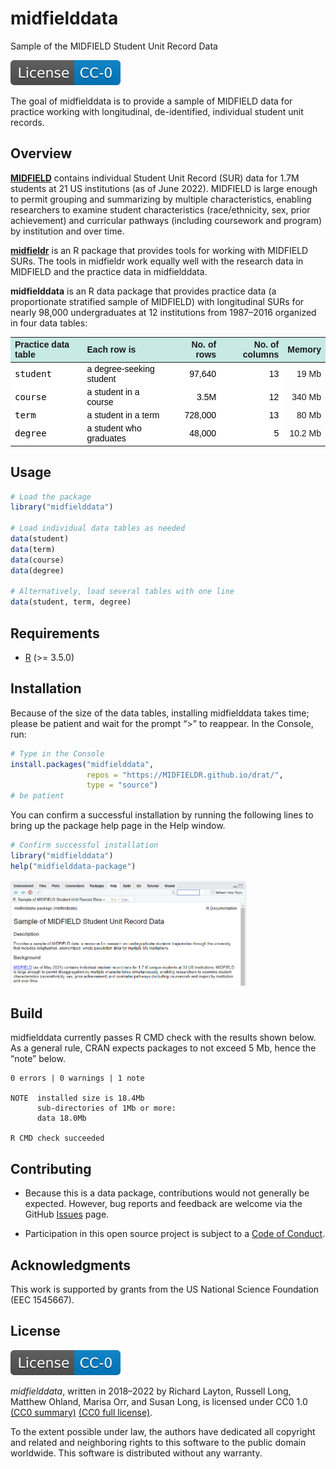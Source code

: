 
<!-- README.md is generated from README.Rmd. Please edit that file -->

# midfielddata

Sample of the MIDFIELD Student Unit Record Data

<!-- badges: start -->

[![License](man/figures/License-CC-0-blue.svg)](https://creativecommons.org/publicdomain/zero/1.0/)
<!-- badges: end -->

The goal of midfielddata is to provide a sample of MIDFIELD data for
practice working with longitudinal, de-identified, individual student
unit records.

## Overview

[**MIDFIELD**](https://midfield.online/) contains individual Student
Unit Record (SUR) data for 1.7M students at 21 US institutions (as of
June 2022). MIDFIELD is large enough to permit grouping and summarizing
by multiple characteristics, enabling researchers to examine student
characteristics (race/ethnicity, sex, prior achievement) and curricular
pathways (including coursework and program) by institution and over
time.

[**midfieldr**](https://midfieldr.github.io/midfieldr/) is an R package
that provides tools for working with MIDFIELD SURs. The tools in
midfieldr work equally well with the research data in MIDFIELD and the
practice data in midfielddata.

**midfielddata** is an R data package that provides practice data (a
proportionate stratified sample of MIDFIELD) with longitudinal SURs for
nearly 98,000 undergraduates at 12 institutions from 1987–2016 organized
in four data tables:

<table class=" lightable-paper" style="font-family: &quot;Arial Narrow&quot;, arial, helvetica, sans-serif; margin-left: auto; margin-right: auto;">
<thead>
<tr>
<th style="text-align:left;background-color: #c7eae5 !important;">
Practice data table
</th>
<th style="text-align:left;background-color: #c7eae5 !important;">
Each row is
</th>
<th style="text-align:right;background-color: #c7eae5 !important;">
No. of rows
</th>
<th style="text-align:right;background-color: #c7eae5 !important;">
No. of columns
</th>
<th style="text-align:right;background-color: #c7eae5 !important;">
Memory
</th>
</tr>
</thead>
<tbody>
<tr>
<td style="text-align:left;font-family: monospace;color: black !important;background-color: white !important;">
student
</td>
<td style="text-align:left;color: black !important;background-color: white !important;">
a degree-seeking student
</td>
<td style="text-align:right;color: black !important;background-color: white !important;">
97,640
</td>
<td style="text-align:right;color: black !important;background-color: white !important;">
13
</td>
<td style="text-align:right;">
19 Mb
</td>
</tr>
<tr>
<td style="text-align:left;font-family: monospace;color: black !important;background-color: white !important;">
course
</td>
<td style="text-align:left;color: black !important;background-color: white !important;">
a student in a course
</td>
<td style="text-align:right;color: black !important;background-color: white !important;">
3.5M
</td>
<td style="text-align:right;color: black !important;background-color: white !important;">
12
</td>
<td style="text-align:right;">
340 Mb
</td>
</tr>
<tr>
<td style="text-align:left;font-family: monospace;color: black !important;background-color: white !important;">
term
</td>
<td style="text-align:left;color: black !important;background-color: white !important;">
a student in a term
</td>
<td style="text-align:right;color: black !important;background-color: white !important;">
728,000
</td>
<td style="text-align:right;color: black !important;background-color: white !important;">
13
</td>
<td style="text-align:right;">
80 Mb
</td>
</tr>
<tr>
<td style="text-align:left;font-family: monospace;color: black !important;background-color: white !important;">
degree
</td>
<td style="text-align:left;color: black !important;background-color: white !important;">
a student who graduates
</td>
<td style="text-align:right;color: black !important;background-color: white !important;">
48,000
</td>
<td style="text-align:right;color: black !important;background-color: white !important;">
5
</td>
<td style="text-align:right;">
10.2 Mb
</td>
</tr>
</tbody>
</table>

## Usage

``` r
# Load the package
library("midfielddata")

# Load individual data tables as needed
data(student)
data(term)
data(course)
data(degree)

# Alternatively, load several tables with one line
data(student, term, degree)
```

## Requirements

-   [R](https://www.r-project.org/) (\>= 3.5.0)

## Installation

Because of the size of the data tables, installing midfielddata takes
time; please be patient and wait for the prompt “\>” to reappear. In the
Console, run:

``` r
# Type in the Console  
install.packages("midfielddata", 
                 repos = "https://MIDFIELDR.github.io/drat/", 
                 type = "source")
# be patient
```

You can confirm a successful installation by running the following lines
to bring up the package help page in the Help window.

``` r
# Confirm successful installation
library("midfielddata")
help("midfielddata-package")
```

<img src="man/figures/README-midfielddata-help-page-1.png" width="75%" />

## Build

midfielddata currently passes R CMD check with the results shown below.
As a general rule, CRAN expects packages to not exceed 5 Mb, hence the
“note” below.

    0 errors | 0 warnings | 1 note 

    NOTE  installed size is 18.4Mb
          sub-directories of 1Mb or more:
          data 18.0Mb

    R CMD check succeeded  

## Contributing

-   Because this is a data package, contributions would not generally be
    expected. However, bug reports and feedback are welcome via the
    GitHub [Issues](https://github.com/MIDFIELDR/midfielddata/issues)
    page.

-   Participation in this open source project is subject to a [Code of
    Conduct](CONDUCT.html).

## Acknowledgments

This work is supported by grants from the US National Science Foundation
(EEC 1545667).

## License

[![License](man/figures/License-CC-0-blue.svg)](https://creativecommons.org/publicdomain/zero/1.0/)

*midfielddata*, written in 2018–2022 by Richard Layton, Russell Long,
Matthew Ohland, Marisa Orr, and Susan Long, is licensed under CC0 1.0
[(CC0
summary)](https://creativecommons.org/publicdomain/zero/1.0/legalcode)
[(CC0 full license)](LICENSE.html).

To the extent possible under law, the authors have dedicated all
copyright and related and neighboring rights to this software to the
public domain worldwide. This software is distributed without any
warranty.
